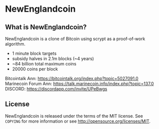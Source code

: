 NewEnglandcoin
================================


What is NewEnglandcoin?
----------------

NewEnglandcoin is a clone of Bitcoin using scrypt as a proof-of-work algorithm.
 - 1 minute block targets
 - subsidy halves in 2.1m blocks (~4 years)
 - ~84 billion total maximum coins
 - 20000 coins per block

Bitcointalk Ann: https://bitcointalk.org/index.php?topic=5027091.0
Marinecoin Forum Ann: https://talk.marinecoin.info/index.php?topic=137.0
DISCORD: https://discordapp.com/invite/UPeBwgs


License
-------

NewEnglandcoin is released under the terms of the MIT license. See `COPYING` for more
information or see http://opensource.org/licenses/MIT.


